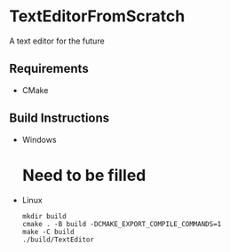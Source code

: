# TextEditorFromScratch

A text editor for the future

## Requirements

- CMake

## Build Instructions

- Windows
    # Need to be filled

- Linux
    ```console
    mkdir build
    cmake . -B build -DCMAKE_EXPORT_COMPILE_COMMANDS=1
    make -C build
    ./build/TextEditor
    ```
